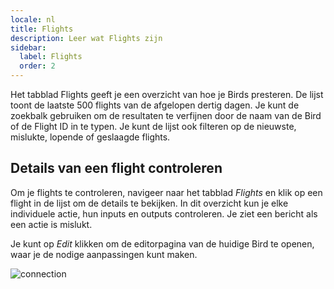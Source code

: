 ```yaml
---
locale: nl
title: Flights
description: Leer wat Flights zijn
sidebar:
  label: Flights
  order: 2
---
```


Het tabblad Flights geeft je een overzicht van hoe je Birds presteren. De lijst toont de laatste 500 flights van de afgelopen dertig dagen. Je kunt de zoekbalk gebruiken om de resultaten te verfijnen door de naam van de Bird of de Flight ID in te typen. Je kunt de lijst ook filteren op de nieuwste, mislukte, lopende of geslaagde flights.

## Details van een flight controleren

Om je flights te controleren, navigeer naar het tabblad _Flights_ en klik op een flight in de lijst om de details te bekijken. In dit overzicht kun je elke individuele actie, hun inputs en outputs controleren. Je ziet een bericht als een actie is mislukt.

Je kunt op _Edit_ klikken om de editorpagina van de huidige Bird te openen, waar je de nodige aanpassingen kunt maken.

![connection](~/assets/docs/flight-details.png)